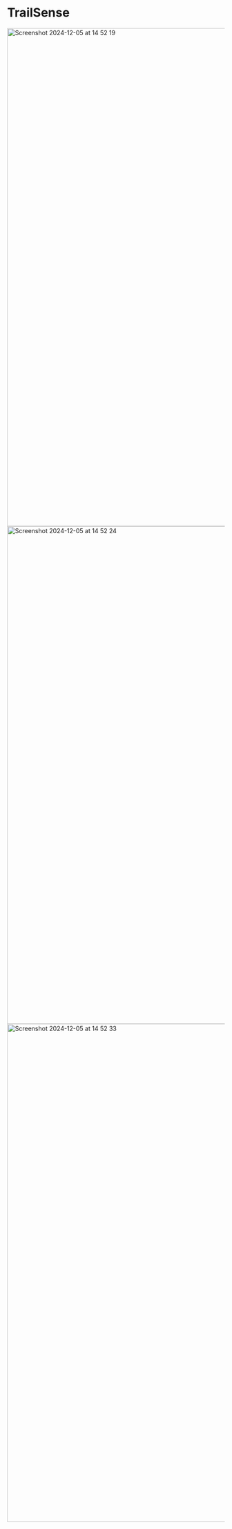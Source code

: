 # TrailSense
<img width="1154" alt="Screenshot 2024-12-05 at 14 52 19" src="https://github.com/user-attachments/assets/54d7590b-6760-4078-92c7-12788a860b25">
<img width="1153" alt="Screenshot 2024-12-05 at 14 52 24" src="https://github.com/user-attachments/assets/a038a854-6225-46f7-a54f-3c51612be7c8">
<img width="1154" alt="Screenshot 2024-12-05 at 14 52 33" src="https://github.com/user-attachments/assets/aeef40b9-2992-41bc-b66d-13044a7aba35">
